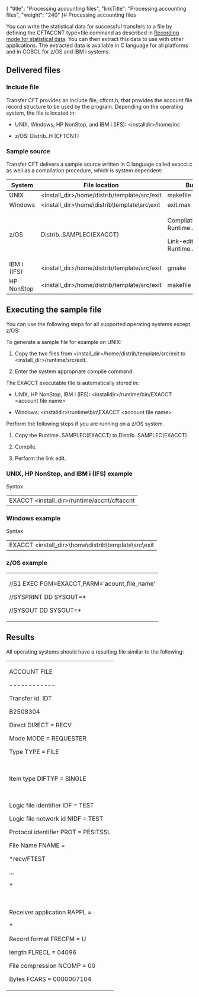 {
    "title": "Processing accounting files",
    "linkTitle": "Processing accounting files",
    "weight": "240"
}# Processing accounting files

You can write the statistical data for successful transfers to a file by defining the CFTACCNT type=file command as described in [Recording mode for statistical data](../../admin_intro/admin_config_commands/cftaccnt_concepts). You can then extract this data to use with other applications. The extracted data is available in C language for all platforms and in COBOL for z/OS and IBM i systems.

## Delivered files

### Include file

Transfer CFT provides an include file, cftcnt.h, that provides the account file record structure to be used by the program. Depending on the operating system, the file is located in:

-   UNIX, Windows, HP NonStop, and IBM i (IFS): &lt;installdir>/home/inc
-   z/OS: Distrib..H (CFTCNT)

### Sample source

Transfer CFT delivers a sample source written in C language called exacct.c as well as a compilation procedure, which is system dependent:

<table data-cellspacing="0">
<thead>
<tr class="header">
<th>System</th>
<th>File location</th>
<th>Build command</th>
</tr>
</thead>
<tbody>
<tr class="odd">
<td>UNIX</td>
<td>&lt;install_dir&gt;/home/distrib/template/src/exit</td>
<td>makefile</td>
</tr>
<tr class="even">
<td>Windows</td>
<td>&lt;install_dir&gt;\home\distrib\template\src\exit</td>
<td>exit.mak</td>
</tr>
<tr class="odd" data-mc-conditions="">
<td>z/OS</td>
<td>Distrib..SAMPLEC(EXACCT)</td>
<td><p>Compilation: Runtime..INSTALL(I91APICP)</p>
<p>Link-edit: Runtime..INSTALL(I92APILK)</p></td>
</tr>
<tr class="even" data-mc-conditions="">
<td>IBM i (IFS)</td>
<td>&lt;install_dir&gt;/home/distrib/template/src/exit</td>
<td>gmake</td>
</tr>
<tr class="odd" data-mc-conditions="">
<td>HP NonStop</td>
<td>&lt;install_dir&gt;/home/distrib/template/src/exit</td>
<td>makefile</td>
</tr>
</tbody>
</table>

## Executing the sample file

You can use the following steps for all supported operating systems except z/OS:

To generate a sample file for example on UNIX:

1.  Copy the two files from &lt;install\_dir>/home/distrib/template/src/exit to &lt;install\_dir>/runtime/src/exit.
2.  Enter the system appropriate compile command.

The EXACCT executable file is automatically stored in:

-   UNIX, HP NonStop, IBM i (IFS): &lt;installdir>/runtime/bin/EXACCT &lt;account file name>
-   Windows: &lt;installdir>\\runtime\\bin\\EXACCT &lt;account file name>

Perform the following steps if you are running on a z/OS system.

1.  Copy the Runtime..SAMPLEC(EXACCT) to Distrib..SAMPLEC(EXACCT)
2.  Compile.
3.  Perform the link edit.

### UNIX, HP NonStop, and IBM i (IFS) example

Syntax

<table data-cellspacing="0">
<tbody>
<tr class="odd">
<td>EXACCT &lt;install_dir&gt;/runtime/accnt/cftaccnt</td>
</tr>
</tbody>
</table>

### Windows example

Syntax

<table data-cellspacing="0">
<tbody>
<tr class="odd">
<td>EXACCT &lt;install_dir&gt;\home\distrib\template\src\exit</td>
</tr>
</tbody>
</table>

### z/OS example

<table data-cellspacing="0">
<tbody>
<tr class="odd">
<td><p>//S1 EXEC PGM=EXACCT,PARM='acount_file_name'</p>
<p>//SYSPRINT DD SYSOUT=*</p>
<p>//SYSOUT DD SYSOUT=*</p></td>
</tr>
</tbody>
</table>

## Results

All operating systems should have a resulting file similar to the following:

<table data-cellspacing="0">
<tbody>
<tr class="odd">
<td><p>ACCOUNT FILE</p>
<p>------------</p>
<p>Transfer id. IDT</p>
<p>B2508304</p>
<p>Direct DIRECT = RECV</p>
<p>Mode MODE = REQUESTER</p>
<p>Type TYPE = FILE</p>
<p> </p>
<p>Item type DIFTYP = SINGLE</p>
<p> </p>
<p>Logic file identifier IDF = TEST</p>
<p>Logic file network id NIDF = TEST</p>
<p>Protocol identifier PROT = PESITSSL</p>
<p>File Name FNAME =</p>
<p>*recv/FTEST</p>
<p>...</p>
<p>*</p>
<p> </p>
<p>Receiver application RAPPL =</p>
<p>*</p>
<p>Record format FRECFM = U</p>
<p>length FLRECL = 04096</p>
<p>File compression NCOMP = 00</p>
<p>Bytes FCARS = 0000007104</p></td>
</tr>
</tbody>
</table>
